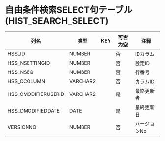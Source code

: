 # 自由条件検索SELECT句テーブル(HIST_SEARCH_SELECT)
| 列名   | 类型   | KEY  | 可否为空 | 注释   |
| ---- | ---- | ---- | ---- | ---- |
|HSS_ID|NUMBER||否|IDカラム|
|HSS_NSETTINGID|NUMBER||否|設定ID|
|HSS_NSEQ|NUMBER||否|行番号|
|HSS_CCOLUMN|VARCHAR2||否|カラムID|
|HSS_CMODIFIERUSERID|VARCHAR2||是|最終更新者|
|HSS_DMODIFIEDDATE|DATE||是|最終更新日|
|VERSIONNO|NUMBER||否|バージョンNo|
